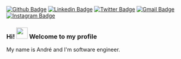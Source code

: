 
[![Github Badge](https://img.shields.io/badge/-Github-7159c1?style=flat-square&logo=Github&logoColor=white&link=https://github.com/lucasgdb)](https://github.com/andrecampll)
[![Linkedin Badge](https://img.shields.io/badge/-LinkedIn-7159c1?style=flat-square&logo=Linkedin&logoColor=white&link=https://www.linkedin.com/in/andrecampll/)](https://www.linkedin.com/in/andrecampll/)
[![Twitter Badge](https://img.shields.io/badge/-Twitter-7159c1?style=flat-square&labelColor=7159c1&logo=twitter&logoColor=white&link=https://twitter.com/andrecampll)](https://twitter.com/andrecampll)
[![Gmail Badge](https://img.shields.io/badge/-Gmail-7159c1?style=flat-square&logo=Gmail&logoColor=white&link=mailto:andrevictor50@gmail.com)](mailto:andrevictor50@gmail.com)
[![Instagram Badge](https://img.shields.io/badge/-Instagram-7159c1?style=flat-square&labelColor=7159c1&logo=instagram&logoColor=white&link=https://www.instagram.com/andrecampll)](https://www.instagram.com/andrecampll)

### Hi! <img src="https://raw.githubusercontent.com/MartinHeinz/MartinHeinz/master/wave.gif" width="30px"> Welcome to my profile

My name is André and I'm software engineer.
